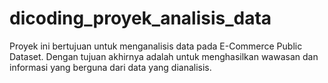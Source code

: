 # dicoding_proyek_analisis_data
Proyek ini bertujuan untuk menganalisis data pada E-Commerce Public Dataset. Dengan tujuan akhirnya adalah untuk menghasilkan wawasan dan informasi yang berguna dari data yang dianalisis.
